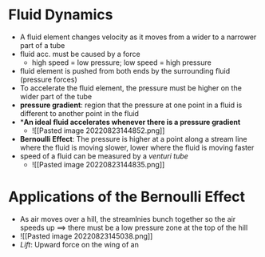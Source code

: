 # Fluid Dynamics
- A fluid element changes velocity as it moves from a wider to a narrower part of a tube
- fluid acc. must be caused by a force
	- high speed = low pressure; low speed = high pressure
- fluid element is pushed from both ends by the surrounding fluid (pressure forces)
- To accelerate the fluid element, the pressure must be higher on the wider part of the tube
- **pressure gradient**: region that the pressure at one point in a fluid is different to another point in the fluid
- ***An ideal fluid accelerates whenever there is a pressure gradient**
	- ![[Pasted image 20220823144852.png]]
- **Bernoulli Effect**: The pressure is higher at a point along a stream line where the fluid is moving slower, lower where the fluid is moving faster
- speed of a fluid can be measured by a *venturi tube*
	- ![[Pasted image 20220823144835.png]]

# Applications of the Bernoulli Effect
- As air moves over a hill, the streamlnies bunch together so the air speeds up ==> there must be a low pressure zone at the top of the hill
- ![[Pasted image 20220823145038.png]]
- *Lift*: Upward force on the wing of an 